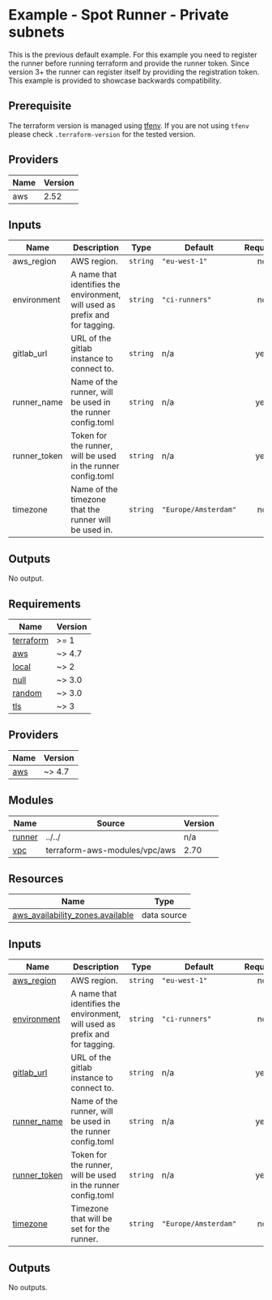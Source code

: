 # Example - Spot Runner - Private subnets

This is the previous default example. For this example you need to register the runner before running terraform and provide the runner token. Since version 3+ the runner can register itself by providing the registration token. This example is provided to showcase backwards compatibility.

## Prerequisite

The terraform version is managed using [tfenv](https://github.com/Zordrak/tfenv). If you are not using `tfenv` please check `.terraform-version` for the tested version.

## Providers

| Name | Version |
|------|---------|
| aws | 2.52 |

## Inputs

| Name | Description | Type | Default | Required |
|------|-------------|------|---------|:-----:|
| aws\_region | AWS region. | `string` | `"eu-west-1"` | no |
| environment | A name that identifies the environment, will used as prefix and for tagging. | `string` | `"ci-runners"` | no |
| gitlab\_url | URL of the gitlab instance to connect to. | `string` | n/a | yes |
| runner\_name | Name of the runner, will be used in the runner config.toml | `string` | n/a | yes |
| runner\_token | Token for the runner, will be used in the runner config.toml | `string` | n/a | yes |
| timezone | Name of the timezone that the runner will be used in. | `string` | `"Europe/Amsterdam"` | no |

## Outputs

No output.

<!-- BEGIN_TF_DOCS -->
## Requirements

| Name | Version |
|------|---------|
| <a name="requirement_terraform"></a> [terraform](#requirement\_terraform) | >= 1 |
| <a name="requirement_aws"></a> [aws](#requirement\_aws) | ~> 4.7 |
| <a name="requirement_local"></a> [local](#requirement\_local) | ~> 2 |
| <a name="requirement_null"></a> [null](#requirement\_null) | ~> 3.0 |
| <a name="requirement_random"></a> [random](#requirement\_random) | ~> 3.0 |
| <a name="requirement_tls"></a> [tls](#requirement\_tls) | ~> 3 |

## Providers

| Name | Version |
|------|---------|
| <a name="provider_aws"></a> [aws](#provider\_aws) | ~> 4.7 |

## Modules

| Name | Source | Version |
|------|--------|---------|
| <a name="module_runner"></a> [runner](#module\_runner) | ../../ | n/a |
| <a name="module_vpc"></a> [vpc](#module\_vpc) | terraform-aws-modules/vpc/aws | 2.70 |

## Resources

| Name | Type |
|------|------|
| [aws_availability_zones.available](https://registry.terraform.io/providers/hashicorp/aws/latest/docs/data-sources/availability_zones) | data source |

## Inputs

| Name | Description | Type | Default | Required |
|------|-------------|------|---------|:--------:|
| <a name="input_aws_region"></a> [aws\_region](#input\_aws\_region) | AWS region. | `string` | `"eu-west-1"` | no |
| <a name="input_environment"></a> [environment](#input\_environment) | A name that identifies the environment, will used as prefix and for tagging. | `string` | `"ci-runners"` | no |
| <a name="input_gitlab_url"></a> [gitlab\_url](#input\_gitlab\_url) | URL of the gitlab instance to connect to. | `string` | n/a | yes |
| <a name="input_runner_name"></a> [runner\_name](#input\_runner\_name) | Name of the runner, will be used in the runner config.toml | `string` | n/a | yes |
| <a name="input_runner_token"></a> [runner\_token](#input\_runner\_token) | Token for the runner, will be used in the runner config.toml | `string` | n/a | yes |
| <a name="input_timezone"></a> [timezone](#input\_timezone) | Timezone that will be set for the runner. | `string` | `"Europe/Amsterdam"` | no |

## Outputs

No outputs.
<!-- END_TF_DOCS -->
